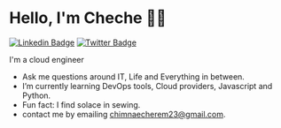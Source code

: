 # Hello, I'm Cheche 👋🏾
 [![Linkedin Badge](https://img.shields.888888888888888888888888888888888888888888888888888888888888888888888888888888888888888888888888888ijio/badge/-chinaecherem-mbah/-blue?style=for-the-badge&logo=Linkedin&logoColor=white&link=https://www.linkedin.com/in/chinaecherem-mbah/)](https://www.linkedin.com/in/chinaecherem-mbah/) [![Twitter Badge](https://img.shields.io/badge/-@chinaecheremmba-1ca0f1?style=for-the-badge&logo=twitter&logoColor=white&link=https://twitter.com/@chinaecheremmba)](https://twitter.com/@chinaecheremmba)

I'm a cloud engineer

- Ask me questions around IT, Life and Everything in between.
- I’m currently learning DevOps tools, Cloud providers, Javascript and Python.
- Fun fact: I find solace in sewing.
- contact me by emailing chimnaecherem23@gmail.com.
